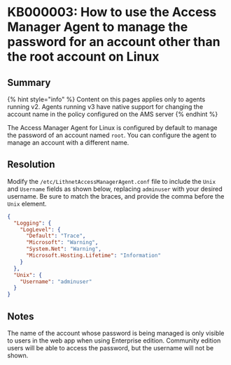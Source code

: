 # KB000003: How to use the Access Manager Agent to manage the password for an account other than the root account on Linux

## Summary

{% hint style="info" %}
Content on this pages applies only to agents running v2. 
Agents running v3 have native support for changing the account name in the policy configured on the AMS server
{% endhint %}

The Access Manager Agent for Linux is configured by default to manage the password of an account named `root`. You can configure the agent to manage an account with a different name.

## Resolution

Modify the `/etc/LithnetAccessManagerAgent.conf` file to include the `Unix` and `Username` fields as shown below, replacing `adminuser` with your desired username. Be sure to match the braces, and provide the comma before the `Unix` element.

```json
{
  "Logging": {
    "LogLevel": {
      "Default": "Trace",
      "Microsoft": "Warning",
      "System.Net": "Warning",
      "Microsoft.Hosting.Lifetime": "Information"
    }
  },
  "Unix": {
    "Username": "adminuser"
  }
}
```

## Notes

The name of the account whose password is being managed is only visible to users in the web app when using Enterprise edition. Community edition users will be able to access the password, but the username will not be shown.
